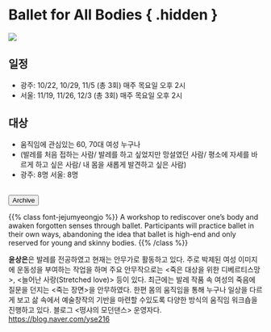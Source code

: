 # Ballet for All Bodies { .hidden }

<div class="lg:flex">
<div class="lg:flex-1 lg:py-8">
<img class="lg:w-5/6 m-auto" src="/images/program_ballet.jpg">
<br/>
</div>

<div class="lg:flex-1 lg:px-8 lg:py-8 lg:mt-4">

## **일정**
 - 광주: 10/22, 10/29, 11/5 (총 3회) 매주 목요일 오후 2시
 - 서울: 11/19, 11/26, 12/3 (총 3회) 매주 목요일 오후 2시

## **대상**
 - 움직임에 관심있는 60, 70대 여성 누구나
 - (발레를 처음 접하는 사람/ 발레를 하고 싶었지만 망설였던 사람/ 평소에 자세를 바르게 하고 싶은 사람/ 내 몸을 새롭게 발견하고 싶은 사람)
 - 광주: 8명 서울: 8명

<br/>
<!--
<a href="https://bit.ly/balletforall_seoul" target="_blank">
<button class="bg-black text-white border border-black rounded p-1 over:bg-gray-10 over:text-black">서울/신청하기</button>
</a>
-->

<!-- <button class="bg-black text-white border border-black rounded p-1 over:bg-gray-10 over:text-black">모집완료(광주/서울)</button> -->

<a href="/archive/2">
<button class="bg-black text-white border border-black rounded p-1 over:bg-gray-10 over:text-black">Archive</button>
</a>

</div>
</div>


{{% class font-jejumyeongjo %}}
A workshop to rediscover one’s body and awaken forgotten senses through ballet. Participants will practice ballet in their own ways, abandoning the idea that ballet is high-end and only reserved for young and skinny bodies.
{{% /class %}}


**윤상은**은 발레를 전공하였고 현재는 안무가로 활동하고 있다. 주로 박제된 여성 이미지에 운동성을 부여하는 작업을 하며 주요 안무작으로는 <죽은 대상을 위한 디베르티스망>, <늘어난 사랑(Stretched love)> 등이 있다. 최근에는 발레 작품 속 여성의 죽음에 질문을 던지는 <죽는 장면>을 안무하였다. 한편 몸의 움직임을 통해 누구나 일상을 다르게 보고 삶 속에서 예술창작의 기반을 마련할 수있도록 다양한 방식의 움직임 워크숍을 진행하고 있다. 블로그 <떵샤의 모던댄스> 운영자다.  https://blog.naver.com/yse216
